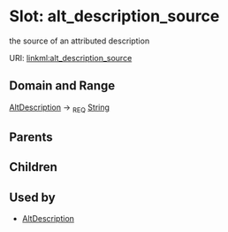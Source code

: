
# Slot: alt_description_source


the source of an attributed description

URI: [linkml:alt_description_source](https://w3id.org/linkml/alt_description_source)


## Domain and Range

[AltDescription](AltDescription.md) ->  <sub>REQ</sub> [String](String.md)

## Parents


## Children


## Used by

 * [AltDescription](AltDescription.md)
